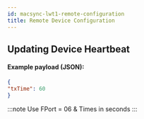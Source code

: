 ```yaml
---
id: macsync-lwt1-remote-configuration
title: Remote Device Configuration
---
```


## Updating Device Heartbeat

#### Example payload (JSON): 

```json
{ 
"txTime": 60
}
```
:::note
Use FPort = 06 & Times in seconds
:::

<div class="faint-line"></div>
